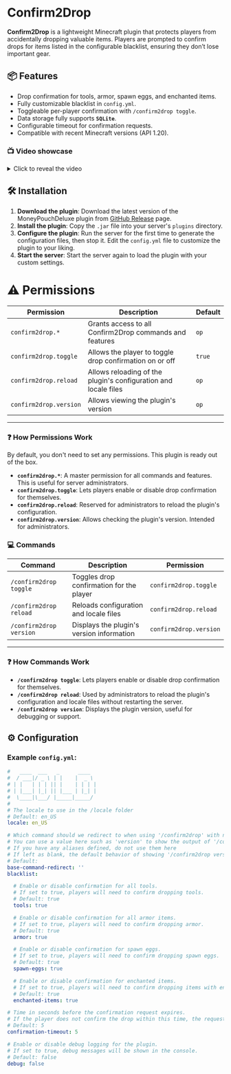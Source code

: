 # Confirm2Drop

**Confirm2Drop** is a lightweight Minecraft plugin that protects players from accidentally dropping valuable items. Players are prompted to confirm drops for items listed in the configurable blacklist, ensuring they don’t lose important gear.

## 📦 Features

- Drop confirmation for tools, armor, spawn eggs, and enchanted items.
- Fully customizable blacklist in `config.yml`.
- Toggleable per-player confirmation with `/confirm2drop toggle`.
- Data storage fully supports **`SQLite`**.
- Configurable timeout for confirmation requests.
- Compatible with recent Minecraft versions (API 1.20).

### 📺 Video showcase 
<details>
  <summary>Click to reveal the video</summary>

  [![Video Preview](https://img.youtube.com/vi/103MuYY4a7g/0.jpg)](https://www.youtube.com/watch?v=103MuYY4a7g)
</details>

## 🛠️ Installation
1. **Download the plugin**: Download the latest version of the MoneyPouchDeluxe plugin from [GitHub Release](https://www.placeholder.com) page.
2. **Install the plugin**: Copy the `.jar` file into your server's `plugins` directory.
3. **Configure the plugin**: Run the server for the first time to generate the configuration files, then stop it. Edit the `config.yml` file to customize the plugin to your liking.
4. **Start the server**: Start the server again to load the plugin with your custom settings.

# ⚠️ Permissions
| Permission               | Description                                         | Default |
|--------------------------|-----------------------------------------------------|---------|
| `confirm2drop.*`         | Grants access to all Confirm2Drop commands and features | `op`     |
| `confirm2drop.toggle`    | Allows the player to toggle drop confirmation on or off | `true`  |
| `confirm2drop.reload`    | Allows reloading of the plugin's configuration and locale files | `op`     |
| `confirm2drop.version`   | Allows viewing the plugin's version                 | `op`     |

---

### ❓ How Permissions Work
By default, you don't need to set any permissions. This plugin is ready out of the box.
- **`confirm2drop.*`**: A master permission for all commands and features. This is useful for server administrators.
- **`confirm2drop.toggle`**: Lets players enable or disable drop confirmation for themselves.
- **`confirm2drop.reload`**: Reserved for administrators to reload the plugin's configuration.
- **`confirm2drop.version`**: Allows checking the plugin's version. Intended for administrators.

### 💻 Commands

| Command                  | Description                                         | Permission              |
|--------------------------|-----------------------------------------------------|-------------------------|
| `/confirm2drop toggle`   | Toggles drop confirmation for the player            | `confirm2drop.toggle`  |
| `/confirm2drop reload`   | Reloads configuration and locale files              | `confirm2drop.reload`  |
| `/confirm2drop version`  | Displays the plugin's version information           | `confirm2drop.version` |

---

### ❓ How Commands Work

- **`/confirm2drop toggle`**: Lets players enable or disable drop confirmation for themselves.
- **`/confirm2drop reload`**: Used by administrators to reload the plugin's configuration and locale files without restarting the server.
- **`/confirm2drop version`**: Displays the plugin version, useful for debugging or support.

## ⚙ Configuration

### Example `config.yml`:
```yaml
#   ____  ___   _      ____   
#  / ___|/ _ \ | |    |  _ \  
# | |   | | | || |    | | | | 
# | |___| |_| || |___ | |_| | 
#  \____|\___/ |_____|_____/  
#                            
# The locale to use in the /locale folder
# Default: en_US
locale: en_US

# Which command should we redirect to when using '/confirm2drop' with no subcommand specified?
# You can use a value here such as 'version' to show the output of '/confirm2drop version'
# If you have any aliases defined, do not use them here
# If left as blank, the default behavior of showing '/confirm2drop version' with bypassed permissions will be used
# Default: 
base-command-redirect: ''
blacklist:

  # Enable or disable confirmation for all tools.
  # If set to true, players will need to confirm dropping tools.
  # Default: true
  tools: true

  # Enable or disable confirmation for all armor items.
  # If set to true, players will need to confirm dropping armor.
  # Default: true
  armor: true

  # Enable or disable confirmation for spawn eggs.
  # If set to true, players will need to confirm dropping spawn eggs.
  # Default: true
  spawn-eggs: true

  # Enable or disable confirmation for enchanted items.
  # If set to true, players will need to confirm dropping items with enchantments.
  # Default: true
  enchanted-items: true

# Time in seconds before the confirmation request expires.
# If the player does not confirm the drop within this time, the request will be canceled.
# Default: 5
confirmation-timeout: 5

# Enable or disable debug logging for the plugin.
# If set to true, debug messages will be shown in the console.
# Default: false
debug: false
```
